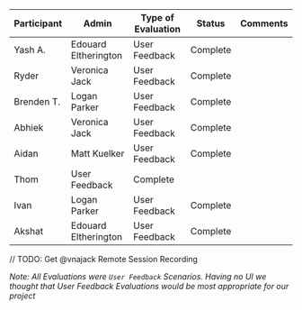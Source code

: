 | Participant   | Admin                | Type of Evaluation | Status   | Comments |
|---------------|----------------------|--------------------|----------|----------|
| Yash A.   | Edouard Eltherington | User Feedback      | Complete |          |
| Ryder         | Veronica Jack        | User Feedback      | Complete |          |
| Brenden T. | Logan Parker         | User Feedback      | Complete |          |
| Abhiek        | Veronica Jack        | User Feedback      | Complete |          |
| Aidan         | Matt Kuelker         | User Feedback      | Complete |          |
| Thom          | User Feedback      | Complete |          |
| Ivan          | Logan Parker         | User Feedback      | Complete |          |
| Akshat        | Edouard Eltherington | User Feedback      | Complete |          |

// TODO: Get @vnajack Remote Session Recording

*Note: All Evaluations were `User Feedback` Scenarios. Having no UI we thought that User Feedback Evaluations would be most appropriate for our project*